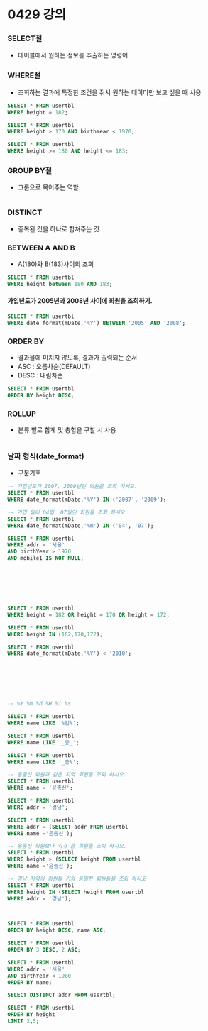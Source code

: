 # 0429 강의

### SELECT절
- 테이블에서 원하는 정보를 추출하는 명령어

### WHERE절
- 조회하는 결과에 특정한 조건을 줘서 원하는 데이터만 보고 싶을 때 사용

```sql
SELECT * FROM usertbl
WHERE height = 182;
```
```sql
SELECT * FROM usertbl
WHERE height > 170 AND birthYear < 1970;
```
```sql
SELECT * FROM usertbl
WHERE height >= 180 AND height <= 183;
```

### GROUP BY절
- 그룹으로 묶어주는 역할
```sql

```

### DISTINCT
- 중복된 것을 하나로 합쳐주는 것.

### BETWEEN A AND B
- A(180)와 B(183)사이의 조회
```sql
SELECT * FROM usertbl
WHERE height between 180 AND 183;
```
#### 가입년도가 2005년과 2008년 사이에 회원을 조회하기.
```sql
SELECT * FROM usertbl
WHERE date_format(mDate,'%Y') BETWEEN '2005' AND '2008';
```

### ORDER BY
- 결과물에 미치지 않도록, 결과가 출력되는 순서
- ASC : 오름차순(DEFAULT)
- DESC : 내림차순

```sql
SELECT * FROM usertbl 
ORDER BY height DESC; 
```

### ROLLUP
- 분류 별로 합계 및 총합을 구할 시 사용
```sql

```

### 날짜 형식(date_format)
- 구분기호
```sql
-- 가입년도가 2007, 2009년인 회원을 조회 하시오.
SELECT * FROM usertbl
WHERE date_format(mDate,'%Y') IN ('2007', '2009');

```
```sql
-- 가입 월이 04월, 07월인 회원을 조회 하시오.
SELECT * FROM usertbl
WHERE date_format(mDate,'%m') IN ('04', '07');
```


```sql
SELECT * FROM usertbl
WHERE addr = '서울'
AND birthYear > 1970
AND mobile1 IS NOT NULL;
```

```sql






SELECT * FROM usertbl
WHERE height = 182 OR height = 170 OR height = 172;

SELECT * FROM usertbl
WHERE height IN (182,170,172);

SELECT * FROM usertbl
WHERE date_format(mDate,'%Y') < '2010';







-- %Y %m %d %H %i %s

SELECT * FROM usertbl
WHERE name LIKE '%김%';

SELECT * FROM usertbl
WHERE name LIKE '_종_';

SELECT * FROM usertbl
WHERE name LIKE '_종%';

-- 윤종신 회원과 같은 지역 회원을 조회 하시오.
SELECT * FROM usertbl
WHERE name = '윤종신';

SELECT * FROM usertbl
WHERE addr = '경남';

SELECT * FROM usertbl
WHERE addr = (SELECT addr FROM usertbl
WHERE name ='윤종신');

-- 윤종신 회원보다 키가 큰 회원을 조회 하시오.
SELECT * FROM usertbl
WHERE height > (SELECT height FROM usertbl
WHERE name ='윤종신');

-- 경남 지역의 회원들 키와 동일한 회원들을 조회 하시오
SELECT * FROM usertbl
WHERE height IN (SELECT height FROM usertbl
WHERE addr = '경남');



SELECT * FROM usertbl 
ORDER BY height DESC, name ASC;

SELECT * FROM usertbl 
ORDER BY 3 DESC, 2 ASC;

SELECT * FROM usertbl
WHERE addr = '서울'
AND birthYear < 1980
ORDER BY name;

SELECT DISTINCT addr FROM usertbl;

SELECT * FROM usertbl
ORDER BY height
LIMIT 2,5;
```

```sql
```